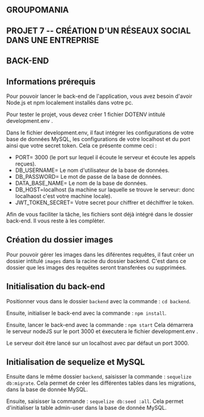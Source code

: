 ## GROUPOMANIA ##

## PROJET 7 -- CRÉATION D'UN RÉSEAUX SOCIAL DANS UNE ENTREPRISE ##

## BACK-END ##

## Informations prérequis ##
Pour pouvoir lancer le back-end de l'application, vous avez besoin d'avoir Node.js et npm localement installés dans votre pc.

Pour tester le projet, vous devez créer 1 fichier DOTENV intitulé development.env .

Dans le fichier development.env, il faut intégrer les configurations de votre base de données MySQL, les configurations de votre localhost et du port ainsi que votre secret token. Cela ce présente comme ceci :
-  PORT= 3000 (le port sur lequel il écoute le serveur et écoute les appels reçues).
-  DB_USERNAME= Le nom d'utilisateur de la base de données.
-  DB_PASSWORD= Le mot de passe de la base de données.
-  DATA_BASE_NAME= Le nom de la base de données.
-  DB_HOST=localhost (la machine sur laquelle se trouve le serveur: donc localhaost c'est votre machine locale).
-  JWT_TOKEN_SECRET= Votre secret pour chiffrer et déchiffrer le token.

Afin de vous faciliter la tâche, les fichiers sont déjà intégré dans le dossier back-end. Il vous reste à les complèter.

## Création du dossier images ##
Pour pouvoir gérer les images dans les diférentes requêtes, il faut créer un dossier intitulé `images` dans la racine du dossier backend. C'est dans ce dossier que les images des requêtes seront transferées ou supprimées.

## Initialisation du back-end ##
Positionner vous dans le dossier `backend` avec la commande : `cd backend`.

Ensuite, initialiser le back-end avec la commande : `npm install`.

Ensuite, lancer le back-end avec la commande : `npm start`
Cela démarrera le serveur nodeJS sur le port 3000 et éxecutera le fichier development.env .

Le serveur doit être lancé sur un localhost avec par défaut un port 3000. 

## Initialisation de sequelize et MySQL ##
Ensuite dans le même dossier `backend`, saisisser la commande : `sequelize db:migrate`.
Cela permet de créer les différentes tables dans les migrations, dans la base de donnée MySQL.

Ensuite, saisisser la commande : `sequelize db:seed :all`.
Cela permet d'initialiser la table admin-user dans la base de donnée MySQL.